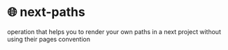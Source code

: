 # 🌐 next-paths

operation that helps you to render your own paths in a next project without using their pages convention
